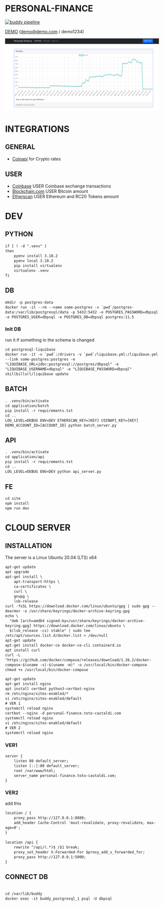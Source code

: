 PERSONAL-FINANCE
================

[![buddy pipeline](https://app.buddy.works/skillbill-bw/personal-finance/pipelines/pipeline/373011/badge.svg?token=107d3bbbb60ecabcdb08e0c4f842888977cc5d7b269e84936f8b8074747daf78 "buddy pipeline")](https://app.buddy.works/skillbill-bw/personal-finance/pipelines/pipeline/373011)

[DEMO](https://personal-finance.toto-castaldi.com/) (demo@demo.com / demo1234)

![Demo Portfolio](Screenshot_2022-03-19_10-57-23.png)

# INTEGRATIONS

## GENERAL

* [Coinapi](https://www.coinapi.io/) for Crypto rates

## USER

* [Coinbase](https://www.coinbase.com/) USER Coinbase exchange transactions
* [Blockchain.com](https://www.blockchain.com/api) USER Bitcoin amount
* [Etherscan](https://etherscan.io/apis) USER Ethereum and RC20 Tokens amount


# DEV

## PYTHON

```
if [ ! -d ".venv" ]
then
    pyenv install 3.10.2
    pyenv local 3.10.2
    pip install virtualenv
    virtualenv .venv
fi
```

## DB

```shell
mkdir -p postgres-data
docker run -it --rm --name some-postgres -v `pwd`/postgres-data:/var/lib/postgresql/data -p 5432:5432 -e POSTGRES_PASSWORD=dbpsql -e POSTGRES_USER=dbpsql -e POSTGRES_DB=dbpsql postgres:11.5
```

### Init DB

run it if something in the schema is changed

```shell
cd postgresql-liquibase
docker run -it -v `pwd`:/drivers -v `pwd`/liquibase.yml:/liquibase.yml --link some-postgres:postgres -e "LIQUIBASE_URL=jdbc:postgresql://postgres/dbpsql" -e "LIQUIBASE_USERNAME=dbpsql" -e "LIQUIBASE_PASSWORD=dbpsql" skillbillsrl/liquibase update
```

## BATCH

```shell
. .venv/bin/activate
cd application/batch
pip install -r requirements.txt
cd ..
LOG_LEVEL=DEBUG ENV=DEV ETHERSCAN_KEY=[KEY] COINAPI_KEY=[KEY] DEMO_ACCOUNT_ID=[ACCOUNT_ID] python batch_server.py
```

## API

```shell
. .venv/bin/activate
cd application/api
pip install -r requirements.txt
cd ..
LOG_LEVEL=DEBUG ENV=DEV python api_server.py
```

## FE

```shell
cd site
npm install
npm run dev
```

# CLOUD SERVER

## INSTALLATION

The server is a Linux Ubuntu 20.04 (LTS) x64

```shell
apt-get update
apt upgrade
apt-get install \
    apt-transport-https \
    ca-certificates \
    curl \
    gnupg \
    lsb-release
curl -fsSL https://download.docker.com/linux/ubuntu/gpg | sudo gpg --dearmor -o /usr/share/keyrings/docker-archive-keyring.gpg
echo \
  "deb [arch=amd64 signed-by=/usr/share/keyrings/docker-archive-keyring.gpg] https://download.docker.com/linux/ubuntu \
  $(lsb_release -cs) stable" | sudo tee /etc/apt/sources.list.d/docker.list > /dev/null
apt-get update
apt-get install docker-ce docker-ce-cli containerd.io
apt install curl
curl -L "https://github.com/docker/compose/releases/download/1.26.2/docker-compose-$(uname -s)-$(uname -m)" -o /usr/local/bin/docker-compose
chmod +x /usr/local/bin/docker-compose
```

```shell
apt-get update
apt-get install nginx
apt install certbot python3-certbot-nginx
rm /etc/nginx/sites-enabled/*
vi /etc/nginx/sites-enabled/default
# VER 1
systemctl reload nginx
certbot --nginx -d personal-finance.toto-castaldi.com
systemctl reload nginx
vi /etc/nginx/sites-enabled/default
# VER 2
systemctl reload nginx
```

### VER1

```
server {
    listen 80 default_server;
    listen [::]:80 default_server;
    root /var/www/html;
    server_name personal-finance.toto-castaldi.com;
}
```

### VER2

add this

```
location / {
    proxy_pass http://127.0.0.1:8080;
    add_header Cache-Control 'must-revalidate, proxy-revalidate, max-age=0';
}

location /api {
    rewrite ^/api/(.*)$ /$1 break;
    proxy_set_header X-Forwarded-For $proxy_add_x_forwarded_for;
    proxy_pass http://127.0.0.1:5000;
}
```



## CONNECT DB

```shell

cd /var/lib/buddy
docker exec -it buddy_postgresql_1 psql -U dbpsql

```
